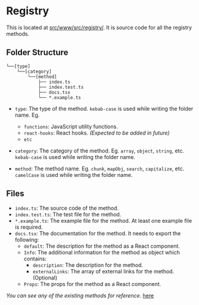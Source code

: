 # Registry

This is located at [src/www/src/registry/](../src/www/src/registry/). It is source code for all the registry methods.

## Folder Structure

```
└──[type]
    └──[category]
        └──[method]
            ├── index.ts
            ├── index.test.ts
            ├── docs.tsx
            └── *.example.ts
```

- `type`: The type of the method. `kebab-case` is used while writing the folder name. Eg.

  - `functions`: JavaScript utility functions.
  - `react-hooks`: React hooks. _(Expected to be added in future)_
  - `etc`

- `category`: The category of the method. Eg. `array`, `object`, `string`, etc. `kebab-case` is used while writing the folder name.

- `method`: The method name. Eg. `chunk`, `mapObj`, `search`, `capitalize`, etc. `camelCase` is used while writing the folder name.

## Files

- `index.ts`: The source code of the method.
- `index.test.ts`: The test file for the method.
- `*.example.ts`: The example file for the method. At least one example file is required.
- `docs.tsx`: The documentation for the method.
  It needs to export the following:
  - `default`: The description for the method as a React component.
  - `Info`: The additional information for the method as object which contains:
    - `description`: The description for the method.
    - `externalLinks`: The array of external links for the method. (Optional)
  - `Props`: The props for the method as a React component.

_You can see any of the existing methods for reference._ [here](../src/www/src/registry/)

